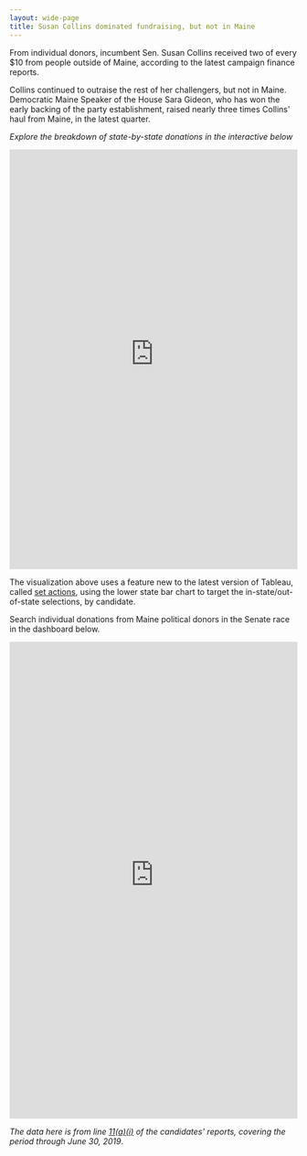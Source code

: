 ```yaml
---
layout: wide-page
title: Susan Collins dominated fundraising, but not in Maine
---
```

From individual donors, incumbent Sen. Susan Collins received two of every $10 from people outside of Maine, according to the latest campaign finance reports.

Collins continued to outraise the rest of her challengers, but not in Maine. Democratic Maine Speaker of the House Sara Gideon, who has won the early backing of the party establishment, raised nearly three times Collins' haul from Maine, in the latest quarter.

_Explore the breakdown of state-by-state donations in the interactive below_

<div><iframe style="border: none;" src="https://public.tableausoftware.com/views/ItemizedSenatecontributionsbystate/Stateandcandidates?:showVizHome=no&amp;:embed=true" width="100%" height="735px"></iframe></div>

The visualization above uses a feature new to the latest version of Tableau, called [set actions](https://onlinehelp.tableau.com/current/pro/desktop/en-us/actions_sets.htm), using the lower state bar chart to target the in-state/out-of-state selections, by candidate.

Search individual donations from Maine political donors in the Senate race in the dashboard below.

<div><iframe style="border: none;" src="https://public.tableausoftware.com/views/ItemizedSenatecontributionsbystate/Mainedonorsearch?:showVizHome=no&amp;:embed=true" width="100%" height="835px"></iframe></div>

_The data here is from line [11(a)(i)](https://www.fec.gov/resources/cms-content/documents/fecfrm3xi.pdf) of the candidates' reports, covering the period through June 30, 2019_.
